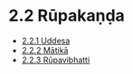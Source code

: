 # 2.2 Rūpakaṇḍa

* [2.2.1 Uddesa](2.2/2.2.1.md)
* [2.2.2 Mātikā](2.2/2.2.2.md)
* [2.2.3 Rūpavibhatti](2.2/2.2.3.md)
